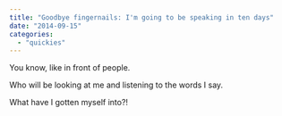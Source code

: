 ```yaml
---
title: "Goodbye fingernails: I'm going to be speaking in ten days"
date: "2014-09-15"
categories: 
  - "quickies"
---
```


You know, like in front of people.

Who will be looking at me and listening to the words I say.

What have I gotten myself into?!
